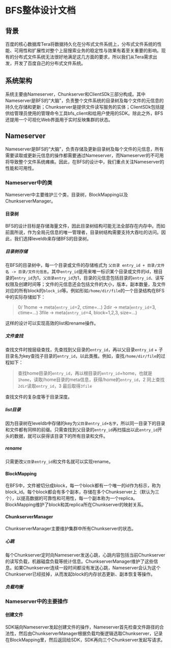 # BFS整体设计文档

## 背景
百度的核心数据库Tera将数据持久化在分布式文件系统上，分布式文件系统的性能、可用性和扩展性对整个上层搜索业务的稳定性与效果有着至关重要的影响。现有的分布式文件系统无法很好地满足这几方面的要求，所以我们从Tera需求出发，开发了百度自己的分布式文件系统。

## 系统架构
系统主要由Nameserver，Chunkserver和ClientSDk三部分构成。其中Nameserver是BFS的“大脑”，负责整个文件系统的目录树及每个文件的元信息的持久化存储和更新；Chunkserver是提供文件读写服务的实体；ClientSDk包括提供给管理员使用的管理命令工具bfs_client和给用户使用的SDK。除此之外，BFS还提用一个可视化Web界面用于实时反映集群的状态。

## Nameserver
Nameserver是BFS的“大脑”，负责存储及更新目录树及每个文件的元信息，所有需要读取或更新元信息的操作都需要通过Nameserver，而Nameserver的不可用将导致整个文件系统瘫痪。因此，在BFS的设计中，我们重点关注Nameserver的性能和可用性。

### Nameserver中的类
Nameserver中主要维护三个类，目录树，BlockMapping以及ChunkserverManager。

#### 目录树
BFS的设计目标是存储海量文件，因此目录树结构可能无法全部存在内存中。而如前面所说，作为全局元信息的唯一管理者，目录树结构需要支持大吞吐的访问。因此，我们选择leveldb来存储BFS的目录树。

##### 目录树存储
在BFS的目录树中，每一个目录或文件的存储格式为 `父目录 entry_id + 目录/文件名 -> 目录/文件元信息`。其中`entry_id`是用来唯一标识某个目录或文件的id，根目录的`entry_id`为1，`父目录entry_id`为1，目录的元信息包括目录的`entry_id`、读写权限及创建时间等；文件的元信息还会包括文件的大小，版本，副本数量，及文件对应的所有block的`block_id`等。例如形如`/home/dir/file`的一个目录结构在BFS中的实际存储如下：
> 0/
> 1home -> meta(`entry_id`=2, ctime=...)
> 2dir -> meta(`entry_id`=3, ctime=...)
> 3file -> meta(`entry_id`=4, block=1,2,3, size=...)

这样的设计可以实现高效的list和rename操作。

##### 文件查找
查找文件时按层级查找，先查找到父目录的`entry_id`，再以父目录`entry_id` + 子目录名为key查找子目录的`entry_id`，以此类推。例如，查找`/home/dir/file`的过程如下：
> 查找home目录的`entry_id`，再以根目录的`entry_id`+home，也就是`1home`，读取/home目录的meta信息，获得/home的`entry_id`，2
> 同上查找`2dir`读取`entry_id`，3
> 最后取得`3file`

查找文件的复杂度等于目录深度。

##### list目录
因为目录树在leveldb中存储的key为`父目录entry_id+名字`，所以同一目录下的目录和文件都有同样的前缀。只需查找到父目录的`entry_id`再扫描出以此`entry_id`开头的数据，就可以获得该目录下的所有目录和文件。

##### rename
只需更改`父目录entry_id`和文件名就可以实现rename。

#### BlockMapping
在BFS中，文件被切分成block，每一个block都有一个唯一的id作为标示，称为block_id。每个block都会有多个副本，存储在多个Chunkserver上（默认为三个），以提高数据的可靠性和可用性，每一个副本称为一个replica。BlockMapping维护了block和其replica所在Chunkserver的映射关系。

#### ChunkserverManager
ChunkserverManager主要维护集群中所有Chunkserver的状态。

##### 心跳
每个Chunkserver定时向Nameserver发送心跳，心跳内容包括当前Chunkserver的读写负载，机器磁盘负载等统计信息。ChunkserverManager维护了这些信息。如果Chunkserver连续一段时间都没有发送心跳，Nameserver会认为这个Chunkserver已经挂掉，从而发起block的内存状态更新、副本恢复等操作。
##### 负载均衡


### Nameserver中的主要操作
#### 创建文件
SDK端向Nameserver发起创建文件的操作，Nameserver首先检查文件路径的合法性，然后由ChunkserverManager根据负载均衡逻辑选取Chunkserver，记录在BlockMapping里，然后返回给SDK，SDK再向三个Chunkserver发起写请求。

